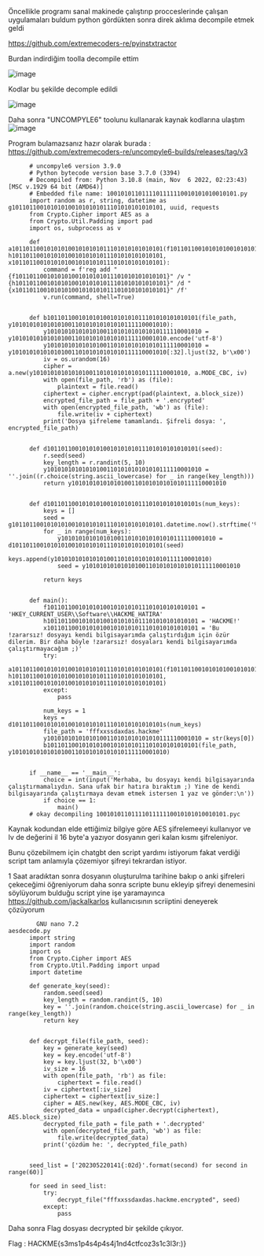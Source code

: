 Öncellikle programı sanal makinede çalıştırıp procceslerinde çalışan uygulamaları buldum python gördükten sonra direk aklıma decompile etmek geldi

https://github.com/extremecoders-re/pyinstxtractor

Burdan indirdiğim toolla decompile ettim 

![image](https://github.com/muhammetolg/KAPSUL-HACKME-2023-CTF/assets/75451957/80014e8e-7bf7-4a8b-8355-0afac2867cdd)

Kodlar bu şekilde decomple edildi 

![image](https://github.com/muhammetolg/KAPSUL-HACKME-2023-CTF/assets/75451957/d63ee05b-353c-4f73-a292-d3ef7ac40e50)

Daha sonra "UNCOMPYLE6" toolunu kullanarak kaynak kodlarına ulaştım 
![image](https://github.com/muhammetolg/KAPSUL-HACKME-2023-CTF/assets/75451957/0294f1be-e310-4d65-a393-92ad0a7a0b71)

Program bulamazsanız hazır olarak burada : https://github.com/extremecoders-re/uncompyle6-builds/releases/tag/v3

          # uncompyle6 version 3.9.0
          # Python bytecode version base 3.7.0 (3394)
          # Decompiled from: Python 3.10.8 (main, Nov  6 2022, 02:23:43) [MSC v.1929 64 bit (AMD64)]
          # Embedded file name: 1001010110111101111110010101010010101.py
          import random as r, string, datetime as g1011011001010101001010101011101010101010101, uuid, requests
          from Crypto.Cipher import AES as a
          from Crypto.Util.Padding import pad
          import os, subprocess as v

          def a1011011001010101001010101011101010101010101(f1011011001010101001010101011101010101010101, h1011011001010101001010101011101010101010101, x1011011001010101001010101011101010101010101):
              command = f'reg add "{f1011011001010101001010101011101010101010101}" /v "{h1011011001010101001010101011101010101010101}" /d "{x1011011001010101001010101011101010101010101}" /f'
              v.run(command, shell=True)


          def b1011011001010101001010101011101010101010101(file_path, y10101010101010100110101010101010111110001010):
              y10101010101010100110101010101010111110001010 = y10101010101010100110101010101010111110001010.encode('utf-8')
              y10101010101010100110101010101010111110001010 = y10101010101010100110101010101010111110001010[:32].ljust(32, b'\x00')
              iv = os.urandom(16)
              cipher = a.new(y10101010101010100110101010101010111110001010, a.MODE_CBC, iv)
              with open(file_path, 'rb') as (file):
                  plaintext = file.read()
              ciphertext = cipher.encrypt(pad(plaintext, a.block_size))
              encrypted_file_path = file_path + '.encrypted'
              with open(encrypted_file_path, 'wb') as (file):
                  file.write(iv + ciphertext)
              print('Dosya şifreleme tamamlandı. Şifreli dosya: ', encrypted_file_path)


          def d1011011001010101001010101011101010101010101(seed):
              r.seed(seed)
              key_length = r.randint(5, 10)
              y10101010101010100110101010101010111110001010 = ''.join((r.choice(string.ascii_lowercase) for _ in range(key_length)))
              return y10101010101010100110101010101010111110001010


          def d1011011001010101001010101011101010101010101s(num_keys):
              keys = []
              seed = g1011011001010101001010101011101010101010101.datetime.now().strftime('%Y%m%d%H%M%S')
              for _ in range(num_keys):
                  y10101010101010100110101010101010111110001010 = d1011011001010101001010101011101010101010101(seed)
                  keys.append(y10101010101010100110101010101010111110001010)
                  seed = y10101010101010100110101010101010111110001010

              return keys


          def main():
              f1011011001010101001010101011101010101010101 = 'HKEY_CURRENT_USER\\Software\\HACKME_HATIRA'
              h1011011001010101001010101011101010101010101 = 'HACKME!'
              x1011011001010101001010101011101010101010101 = 'Bu !zararsız! dosyayı kendi bilgisayarımda çalıştırdığım için özür dilerim. Bir daha böyle !zararsız! dosyaları kendi bilgisayarımda çalıştırmayacağım ;)'
              try:
                  a1011011001010101001010101011101010101010101(f1011011001010101001010101011101010101010101, h1011011001010101001010101011101010101010101, x1011011001010101001010101011101010101010101)
              except:
                  pass

              num_keys = 1
              keys = d1011011001010101001010101011101010101010101s(num_keys)
              file_path = 'fffxxssdaxdas.hackme'
              y10101010101010100110101010101010111110001010 = str(keys[0])
              b1011011001010101001010101011101010101010101(file_path, y10101010101010100110101010101010111110001010)


          if __name__ == '__main__':
              choice = int(input('Merhaba, bu dosyayı kendi bilgisayarında çalıştırmamalıydın. Sana ufak bir hatıra bıraktım ;) Yine de kendi bilgisayarında çalıştırmaya devam etmek istersen 1 yaz ve gönder:\n'))
              if choice == 1:
                  main()
          # okay decompiling 1001010110111101111110010101010010101.pyc

Kaynak kodundan elde ettiğimiz bilgiye göre AES şifrelemeeyi kullanıyor ve Iv de değerini il 16 byte'a yazıyor dosyanın geri kalan kısmı şifreleniyor.

Bunu çözebilmem için chatgbt den script yardımı istiyorum fakat verdiği script tam anlamıyla çözemiyor şifreyi tekrardan istiyor. 

1 Saat aradıktan sonra dosyanın oluşturulma tarihine bakıp o anki şifreleri çekeceğimi öğreniyorum daha sonra scripte bunu ekleyip şifreyi denemesini söylüyorum bulduğu script yine işe yaramayınca 
https://github.com/jackalkarlos kullanıcısının scriiptini deneyerek çözüyorum 
          
            GNU nano 7.2                                                                                                     aesdecode.py                                                                                                               
          import string
          import random
          import os
          from Crypto.Cipher import AES
          from Crypto.Util.Padding import unpad
          import datetime

          def generate_key(seed):
              random.seed(seed)
              key_length = random.randint(5, 10)
              key = ''.join(random.choice(string.ascii_lowercase) for _ in range(key_length))
              return key


          def decrypt_file(file_path, seed):
              key = generate_key(seed)
              key = key.encode('utf-8')
              key = key.ljust(32, b'\x00')
              iv_size = 16
              with open(file_path, 'rb') as file:
                  ciphertext = file.read()
              iv = ciphertext[:iv_size]
              ciphertext = ciphertext[iv_size:]
              cipher = AES.new(key, AES.MODE_CBC, iv)
              decrypted_data = unpad(cipher.decrypt(ciphertext), AES.block_size)
              decrypted_file_path = file_path + '.decrypted'
              with open(decrypted_file_path, 'wb') as file:
                  file.write(decrypted_data)
              print('çözdüm he: ', decrypted_file_path)


          seed_list = ['202305220141{:02d}'.format(second) for second in range(60)]

          for seed in seed_list:
              try:
                  decrypt_file("fffxxssdaxdas.hackme.encrypted", seed)
              except:
                  pass
                 
                 
Daha sonra Flag dosyası decrypted bir şekilde çıkıyor. 

Flag : HACKME{s3ms1p4s4p4s4j1nd4ctfcoz3s1c3l3r:)}

